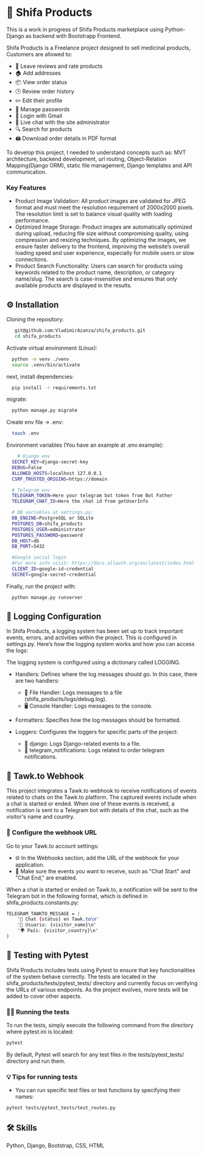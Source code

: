 
# 💊 Shifa Products

This is a work in progress of Shifa Products marketplace using Python-Django as backend with Bootstrapp Frontend.

Shifa Products is a Freelance project designed to sell medicinal products, Customers are allowed to:
  - 🌟 Leave reviews and rate products
  - 🏠 Add addresses
  - 📦 View order status
  - 🕒 Review order history
  - ✏️ Edit their profile
  - 🔑 Manage passwords
  - 📧 Login with Gmail
  - 💬 Live chat with the site administrator
  - 🔍 Search for products
  - 🖨️ Download order details in PDF format

To develop this project, I needed to understand concepts such as: MVT architecture, backend development, url routing, Object-Relation Mapping(Django ORM), static file management, Django templates and API communication.

### Key Features
 - Product Image Validation: All product images are validated for JPEG format and must meet the resolution requirement of 2000x2000 pixels. The resolution limit is set to balance visual quality with loading performance.
 - Optimized Image Storage: Product images are automatically optimized during upload, reducing file size without compromising quality, using compression and resizing techniques. By optimizing the images, we ensure faster delivery to the frontend, improving the website’s overall loading speed and user experience, especially for mobile users or slow connections.
 - Product Search Functionality: Users can search for products using keywords related to the product name, description, or category name/slug. The search is case-insensitive and ensures that only available products are displayed in the results.

## ⚙️ Installation

Cloning the repository:

```bash
   git@github.com:VladimirAzanza/shifa_products.git
   cd shifa_products
```

Activate virtual environment (Linux):

```bash
  python -m venv ./venv
  source .venv/bin/activate
```
next, install dependencies:
```bash
  pip install -r requirements.txt
```
migrate:
```bash
  python manage.py migrate
```
Create env file -> .env:
```bash
  touch .env
```
Environment variables (You have an example at .env.example):
```bash
    # Django env
  SECRET_KEY=django-secret-key
  DEBUG=False
  ALLOWED_HOSTS=localhost 127.0.0.1
  CSRF_TRUSTED_ORIGINS=https://domain

  # Telegram env
  TELEGRAM_TOKEN=Here your telegram bot token from Bot Father
  TELEGRAM_CHAT_ID=Here the chat id from getUserInfo

  # DB variables at settings.py:
  DB_ENGINE=PostgreSQL or SQLite
  POSTGRES_DB=shifa_products
  POSTGRES_USER=administrator
  POSTGRES_PASSWORD=password
  DB_HOST=db
  DB_PORT=5432

  #Google social login
  #For more info visit: https://docs.allauth.org/en/latest/index.html
  CLIENT_ID=google-id-credential
  SECRET=google-secret-credential
```
Finally, run the project with:
```bash
  python manage.py runserver
```

## 📜 Logging Configuration

In Shifa Products, a logging system has been set up to track important events, errors, and activities within the project. This is configured in settings.py. Here’s how the logging system works and how you can access the logs:

The logging system is configured using a dictionary called LOGGING. 

- Handlers: Defines where the log messages should go. In this case, there are two handlers:

  - 📂 File Handler: Logs messages to a file (shifa_products/logs/debug.log).
  - 🖥️ Console Handler: Logs messages to the console.

- Formatters: Specifies how the log messages should be formatted.
- Loggers: Configures the loggers for specific parts of the project:

  - 🐍 django: Logs Django-related events to a file.
  - 🤖 telegram_notifications: Logs related to order telegram notifications.


## 📨 Tawk.to Webhook

This project integrates a Tawk.to webhook to receive notifications of events related to chats on the Tawk.to platform. The captured events include when a chat is started or ended. When one of these events is received, a notification is sent to a Telegram bot with details of the chat, such as the visitor's name and country.

### 🔗 Configure the webhook URL

Go to your Tawk.to account settings:
- 🌐 In the Webhooks section, add the URL of the webhook for your application.
- 🔄 Make sure the events you want to receive, such as "Chat Start" and "Chat End," are enabled.

When a chat is started or ended on Tawk.to, a notification will be sent to the Telegram bot in the following format, which is defined in shifa_products.constants.py:

```css
TELEGRAM_TAWKTO_MESSAGE = (
    '🚀 Chat {status} en Tawk.to\n'
    '👤 Usuario: {visitor_name}\n'
    '🌍 País: {visitor_country}\n'
)
```

## 🧪 Testing with Pytest

Shifa Products includes tests using Pytest to ensure that key functionalities of the system behave correctly. The tests are located in the shifa_products/tests/pytest_tests/ directory and currently focus on verifying the URLs of various endpoints. As the project evolves, more tests will be added to cover other aspects.

### 🏃‍♂️ Running the tests

To run the tests, simply execute the following command from the directory where pytest.ini is located:

```bash
pytest
```
By default, Pytest will search for any test files in the tests/pytest_tests/ directory and run them.

### 💡 Tips for running tests

- You can run specific test files or test functions by specifying their names:
```bash
pytest tests/pytest_tests/test_routes.py
```

## 🛠 Skills
Python, Django, Bootstrap, CSS, HTML
